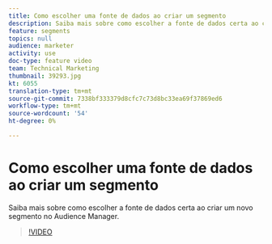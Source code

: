 ```yaml
---
title: Como escolher uma fonte de dados ao criar um segmento
description: Saiba mais sobre como escolher a fonte de dados certa ao criar um novo segmento no Audience Manager.
feature: segments
topics: null
audience: marketer
activity: use
doc-type: feature video
team: Technical Marketing
thumbnail: 39293.jpg
kt: 6055
translation-type: tm+mt
source-git-commit: 7338bf333379d8cfc7c73d8bc33ea69f37869ed6
workflow-type: tm+mt
source-wordcount: '54'
ht-degree: 0%

---
```



# Como escolher uma fonte de dados ao criar um segmento

Saiba mais sobre como escolher a fonte de dados certa ao criar um novo segmento no Audience Manager.

>[!VIDEO](https://video.tv.adobe.com/v/39293/?quality=12&learn=on)
